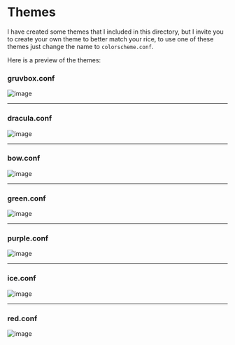 # Themes
I have created some themes that I included in this directory, but I invite you to create your own theme to better match your rice, to use one of these themes just change the name to ``colorscheme.conf``.

Here is a preview of the themes:

### gruvbox.conf

![image](https://github.com/joang29/crystalfm/assets/85022759/4ea03804-5b76-403e-a3dc-515ef0189cc0)

---

### dracula.conf

![image](https://github.com/joang29/crystalfm/assets/85022759/bbfc33b9-5f5b-46d6-ba89-73805ad09765)

---

### bow.conf

![image](https://github.com/joang29/crystalfm/assets/85022759/aefc7b67-01cc-4e9e-a546-f1717e608d1d)

---

### green.conf

![image](https://github.com/joang29/crystalfm/assets/85022759/0912e5a4-975f-414e-b208-1b5a52e2cdbd)

---

### purple.conf

![image](https://github.com/joang29/crystalfm/assets/85022759/073d55ad-78bc-4b75-ae34-6e04c178ca4f)

---

### ice.conf

![image](https://github.com/joang29/crystalfm/assets/85022759/3641617a-febc-494a-b7df-247984379074)

---

### red.conf

![image](https://github.com/joang29/crystalfm/assets/85022759/bf7e67af-eb31-4485-949b-ed974f5cd7b6)
